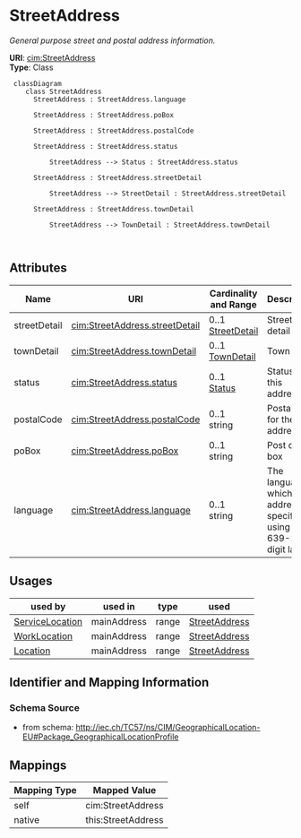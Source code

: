 # StreetAddress


_General purpose street and postal address information._





**URI**: [cim:StreetAddress](http://iec.ch/TC57/CIM100#StreetAddress)<br />
**Type**: Class




```mermaid
 classDiagram
    class StreetAddress
      StreetAddress : StreetAddress.language
        
      StreetAddress : StreetAddress.poBox
        
      StreetAddress : StreetAddress.postalCode
        
      StreetAddress : StreetAddress.status
        
          StreetAddress --> Status : StreetAddress.status
        
      StreetAddress : StreetAddress.streetDetail
        
          StreetAddress --> StreetDetail : StreetAddress.streetDetail
        
      StreetAddress : StreetAddress.townDetail
        
          StreetAddress --> TownDetail : StreetAddress.townDetail
        
      
```




<!-- no inheritance hierarchy -->


## Attributes


| Name | URI | Cardinality and Range | Description | Inheritance |
| ---  | --- | --- | --- | --- |
| streetDetail | [cim:StreetAddress.streetDetail](http://iec.ch/TC57/CIM100#StreetAddress.streetDetail) | 0..1 <br />  [StreetDetail](StreetDetail.md)  | Street detail | direct |
| townDetail | [cim:StreetAddress.townDetail](http://iec.ch/TC57/CIM100#StreetAddress.townDetail) | 0..1 <br />  [TownDetail](TownDetail.md)  | Town detail | direct |
| status | [cim:StreetAddress.status](http://iec.ch/TC57/CIM100#StreetAddress.status) | 0..1 <br />  [Status](Status.md)  | Status of this address | direct |
| postalCode | [cim:StreetAddress.postalCode](http://iec.ch/TC57/CIM100#StreetAddress.postalCode) | 0..1 <br />  string  | Postal code for the address | direct |
| poBox | [cim:StreetAddress.poBox](http://iec.ch/TC57/CIM100#StreetAddress.poBox) | 0..1 <br />  string  | Post office box | direct |
| language | [cim:StreetAddress.language](http://iec.ch/TC57/CIM100#StreetAddress.language) | 0..1 <br />  string  | The language in which the address is specified, using ISO 639-1 two digit lan... | direct |





## Usages

| used by | used in | type | used |
| ---  | --- | --- | --- |
| [ServiceLocation](ServiceLocation.md) | mainAddress | range | [StreetAddress](StreetAddress.md) |
| [WorkLocation](WorkLocation.md) | mainAddress | range | [StreetAddress](StreetAddress.md) |
| [Location](Location.md) | mainAddress | range | [StreetAddress](StreetAddress.md) |






## Identifier and Mapping Information







### Schema Source


* from schema: http://iec.ch/TC57/ns/CIM/GeographicalLocation-EU#Package_GeographicalLocationProfile





## Mappings

| Mapping Type | Mapped Value |
| ---  | ---  |
| self | cim:StreetAddress |
| native | this:StreetAddress |




